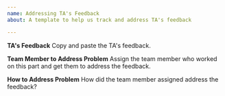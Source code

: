```yaml
---
name: Addressing TA's Feedback
about: A template to help us track and address TA's feedback

---
```


**TA's Feedback**
Copy and paste the TA's feedback.

**Team Member to Address Problem**
Assign the team member who worked on this part and get them to address the feedback.

**How to Address Problem** 
How did the team member assigned address the feedback?
